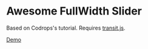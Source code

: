 <h1>Awesome FullWidth Slider</h1>

Based on Codrops's tutorial. Requires <a href="http://ricostacruz.com/jquery.transit/">transit.js</a>.

<a href="http://lab.andreystarkov.ru/fullWidthSlider/">Demo</a>
